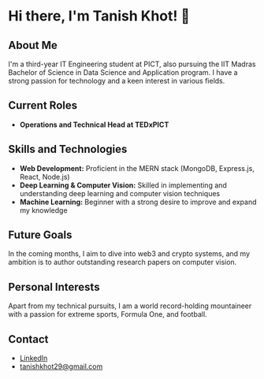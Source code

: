 # Hi there, I'm Tanish Khot! 👋

## About Me
I'm a third-year IT Engineering student at PICT, also pursuing the IIT Madras Bachelor of Science in Data Science and Application program. I have a strong passion for technology and a keen interest in various fields.

## Current Roles
- **Operations and Technical Head at TEDxPICT**

## Skills and Technologies
- **Web Development:** Proficient in the MERN stack (MongoDB, Express.js, React, Node.js)
- **Deep Learning & Computer Vision:** Skilled in implementing and understanding deep learning and computer vision techniques
- **Machine Learning:** Beginner with a strong desire to improve and expand my knowledge

## Future Goals
In the coming months, I aim to dive into web3 and crypto systems, and my ambition is to author outstanding research papers on computer vision.

## Personal Interests
Apart from my technical pursuits, I am a world record-holding mountaineer with a passion for extreme sports, Formula One, and football. 

## Contact
- [LinkedIn](https://linkedin.com/in/tanishkhot)
- tanishkhot29@gmail.com

<!--![Your Banner](https://yourimageurl.com/banner.png)-->

<!--![GitHub Stats](https://github-readme-stats.vercel.app/api?tanishkhot=tanishkhot&show_icons=true)>

<!--
**tanishkhot/tanishkhot** is a ✨ _special_ ✨ repository because its `README.md` (this file) appears on your GitHub profile.

Here are some ideas to get you started:

- 🔭 I’m currently working on ...
- 🌱 I’m currently learning ...
- 👯 I’m looking to collaborate on ...
- 🤔 I’m looking for help with ...
- 💬 Ask me about ...
- 📫 How to reach me: ...
- 😄 Pronouns: ...
- ⚡ Fun fact: ...
-->
